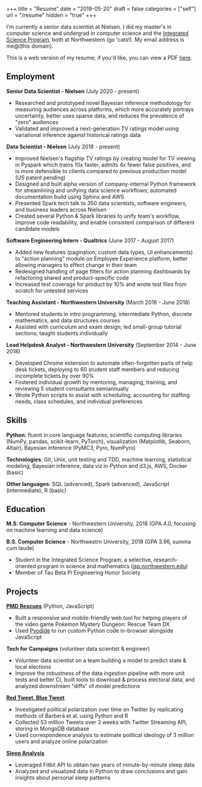 +++
title = "Resume"
date = "2019-05-20"
draft = false
categories = ["self"]
url = "/resume"
hidden = "true"
+++

I'm currently a senior data scientist at Nielsen. I did my master's in computer science and undergrad in computer science and the [Integrated Science Program](https://www.isp.northwestern.edu/), both at Northwestern (go 'cats!). My email address is me@(this domain).

<!--more-->

This is a web version of my resume; if you'd like, you can view a PDF [here](/resume.pdf).


## Employment
**Senior Data Scientist - Nielsen** (July 2020 - present)
 * Researched and prototyped novel Bayesian inference methodology for measuring audiences across platforms, which more accurately portrays uncertainty, better uses sparse data, and reduces the prevalence of "zero" audiences
 * Validated and improved a next-generation TV ratings model using variational inference against historical ratings data

**Data Scientist - Nielsen** (July 2018 - present)
 * Improved Nielsen's flagship TV ratings by creating model for TV viewing in Pyspark which trains 10x faster, admits 4x fewer false positives, and is more defensible to clients compared to previous production model (US patent pending)
 * Designed and built alpha version of company-internal Python framework for streamlining and unifying data science workflows; automated documentation build using Sphinx and AWS
 * Presented Spark tech talk to 350 data scientists, software engineers, and business leaders across Nielsen
 * Created several Python & Spark libraries to unify team's workflow, improve code readability, and enable consistent comparison of different candidate models

**Software Engineering Intern - Qualtrics** (June 2017 - August 2017)
 * Added new features (pagination, custom data types, UI enhancements) to "action planning" module on Employee Experience platform, better allowing managers to effect change in their team
 * Redesigned handling of page filters for action planning dashboards by refactoring shared and product-specific code
 * Increased test coverage for product by 10% and wrote test files from scratch for untested services

**Teaching Assistant - Northwestern University** (March 2016 - June 2018)
 * Mentored students in intro programming, intermediate Python, discrete mathematics, and data structures courses
 * Assisted with curriculum and exam design; led small-group tutorial sections; taught students individually

**Lead Helpdesk Analyst - Northwestern University**	(September 2014 - June 2018)
 * Developed Chrome extension to automate often-forgotten parts of help desk tickets, deploying to 60 student staff members and reducing incomplete tickets by over 90%
 * Fostered individual growth by mentoring, managing, training, and reviewing 5 student consultants semiannually
 * Wrote Python scripts to assist with scheduling, accounting for staffing needs, class schedules, and individual preferences


## Skills
**Python**: fluent in core language features, scientific computing libraries (NumPy, pandas, scikit-learn, PyTorch), visualization (Matplotlib, Seaborn, Altair), Bayesian inference (PyMC3, Pyro, NumPyro)

**Technologies**: Git, Unix, unit testing and TDD, machine learning, statistical modeling, Bayesian inference, data viz in Python and d3.js, AWS, Docker (basic)

**Other languages**: SQL (advanced), Spark (advanced), JavaScript (intermediate), R (basic)


## Education
**M.S. Computer Science** - Northwestern University, 2018 (GPA 4.0, focusing on machine learning and data science)

**B.S. Computer Science** - Northwestrn University, 2018 (GPA 3.96, summa cum laude)
 * Student in the Integrated Science Program, a selective, research-oriented program in science and mathematics ([isp.northwestern.edu](https://www.isp.northwestern.edu/))
 * Member of Tau Beta Pi Engineering Honor Society


## Projects
**[PMD Rescues](https://tusharc.dev/rescue)** (Python, JavaScript)
 * Built a responsive and mobile-friendly web tool for helping players of the video game Pokemon Mystery Dungeon: Rescue Team DX
 * Used [Pyodide](https://github.com/iodide-project/pyodide) to run custom Python code in-browser alongside JavaScript

**Tech for Campaigns** (volunteer data scientist & engineer)
 * Volunteer data scientist on a team building a model to predict state & local elections
 * Improve the robustness of the data ingestion pipeline with more unit tests and better CI, built tools to download & process electoral data, and analyzed downstream "diffs" of model predictions

**[Red Tweet, Blue Tweet](https://github.com/tuchandra/red-tweet-blue-tweet)**
 * Investigated political polarization over time on Twitter by replicating methods of Barberá et al. using Python and R
 * Collected 53 million Tweets over 3 weeks with Twitter Streaming API, storing in MongoDB database
 * Used correspondence analysis to estimate political ideology of 3 million users and analyze online polarization

**[Sleep Analysis](https://github.com/tuchandra/sleep-analysis)**
 * Leveraged Fitbit API to obtain two years of minute-by-minute sleep data
 * Analyzed and visualized data in Python to draw conclusions and gain insights about personal sleep patterns

